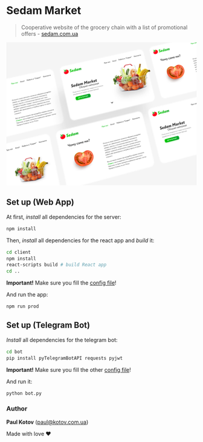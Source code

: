 # Sedam Market

> Cooperative website of the grocery chain with a list of promotional offers - [sedam.com.ua](https://sedam.com.ua)

![sedam.com.ua](https://raw.githubusercontent.com/apostlekotov/kotovts/main/public/img/projects/sedam.png)

## Set up (Web App)

At first, _install_ all dependencies for the server:

```bash
npm install
```

Then, _install_ all dependencies for the react app and _build_ it:

```bash
cd client
npm install
react-scripts build # build React app
cd ..
```

**Important!** Make sure you fill the [config file](config/config.env)!

And run the app:

```bash
npm run prod
```

## Set up (Telegram Bot)

_Install_ all dependencies for the telegram bot:

```bash
cd bot
pip install pyTelegramBotAPI requests pyjwt
```

**Important!** Make sure you fill the other [config file](bot/config.py)!

And run it:

```bash
python bot.py
```

### Author

**Paul Kotov** (paul@kotov.com.ua)

Made with love ❤️
